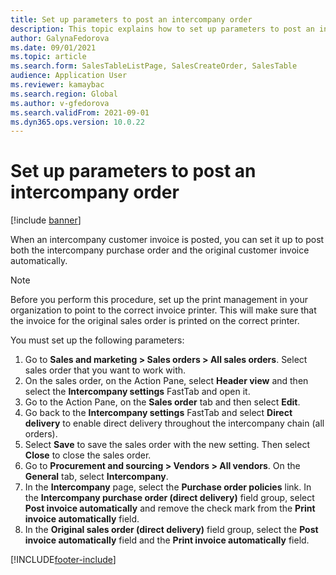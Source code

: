 ```yaml
---
title: Set up parameters to post an intercompany order
description: This topic explains how to set up parameters to post an intercompany order
author: GalynaFedorova
ms.date: 09/01/2021
ms.topic: article
ms.search.form: SalesTableListPage, SalesCreateOrder, SalesTable
audience: Application User
ms.reviewer: kamaybac
ms.search.region: Global
ms.author: v-gfedorova
ms.search.validFrom: 2021-09-01
ms.dyn365.ops.version: 10.0.22
---
```


# Set up parameters to post an intercompany order

[!include [banner](../../includes/banner.md)]

When an intercompany customer invoice is posted, you can set it up to post both the intercompany purchase order and the original customer invoice automatically.

> [!NOTE]
> Before you perform this procedure, set up the print management in your organization to point to the correct invoice printer. This will make sure that the invoice for the original sales order is printed on the correct printer.

You must set up the following parameters:

1. Go to  **Sales and marketing  \> Sales orders \> All sales orders**. Select sales order that you want to work with.
1. On the sales order, on the Action Pane, select **Header view**  and then select the  **Intercompany settings**  FastTab and open it.
1. Go to the Action Pane,  on the  **Sales order**  tab and then select **Edit**.
1. Go back to the  **Intercompany settings**  FastTab and select  **Direct delivery**  to enable direct delivery throughout the intercompany chain (all orders).
1. Select  **Save**  to save the sales order with the new setting. Then select  **Close**  to close the sales order.
1. Go to  **Procurement and sourcing \>  Vendors  \> All vendors**. On the  **General**  tab, select  **Intercompany**.
1. In the  **Intercompany**  page, select the  **Purchase order policies**  link. In the **Intercompany purchase order (direct delivery)** field group, select  **Post invoice automatically**  and remove the check mark from the  **Print invoice automatically**  field.
1. In the **Original sales order (direct delivery)** field group, select the  **Post invoice automatically**  field and the  **Print invoice automatically**  field.

[!INCLUDE[footer-include](../../includes/footer-banner.md)]